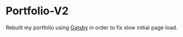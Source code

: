 # Portfolio-V2

Rebuilt my portfolio using [Gatsby](https://www.gatsbyjs.org) in order to fix slow initial page load.

